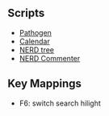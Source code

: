Scripts
-------

* [Pathogen](http://www.vim.org/scripts/script.php?script_id=2332)
* [Calendar](http://www.vim.org/scripts/script.php?script_id=52)
* [NERD tree](http://www.vim.org/scripts/script.php?script_id=1658)
* [NERD Commenter](http://www.vim.org/scripts/script.php?script_id=1218)


Key Mappings
--------

* F6: switch search hilight
